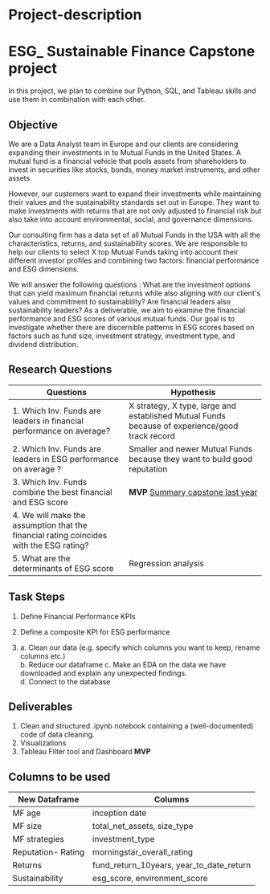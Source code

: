 # Project-description
# ESG_ Sustainable Finance Capstone project

In this project, we plan to combine our Python, SQL, and Tableau skills and use them in combination with each other.  

## Objective

We are a Data Analyst team in Europe and our clients are considering expanding their investments in to Mutual Funds in the United States. A mutual fund is a financial vehicle that pools assets from shareholders to invest in securities like stocks, bonds, money market instruments, and other assets

However, our customers want to expand their investments while maintaining their values and the sustainability standards set out in Europe. They want to make investments with returns that are not only adjusted to financial risk but also take into account environmental, social, and governance dimensions. 

Our consulting firm has a data set of all Mutual Funds in the USA with all the characteristics, returns, and sustainability scores. We are responsible to help our clients to select X top Mutual Funds taking into account their different investor profiles and combining two factors: financial performance and ESG dimensions. 


We will answer the following questions : 
What are the investment options that can yield maximum financial returns while also aligning with our client's values and commitment to sustainability?
Are financial leaders also sustainability leaders? As a deliverable, we aim to examine the financial performance and ESG scores of various mutual funds. Our goal is to investigate whether there are discernible patterns in ESG scores based on factors such as fund size, investment strategy, investment type, and dividend distribution.

## __Research Questions__ 
|Questions|Hypothesis|
|---|---|
|1. Which Inv. Funds are leaders in financial performance on average? | X strategy, X type, large and established Mutual Funds because of experience/good track record |
|2. Which Inv. Funds are leaders in ESG performance on average ?|Smaller and newer Mutual Funds because they want to build good reputation|
|3. Which Inv. Funds combine the best financial and ESG score |__MVP__ [Summary capstone last year](https://github.com/neuefische/daily-protocol-cgn-da-23-2/blob/main/Module%205%20-%20EDA%20Visualization/protocol_day17_10may23.md)| 
|4. We will make the assumption that the financial rating coincides with the ESG rating?  
|5. What are the determinants of ESG score | Regression analysis| 

## Task Steps


1. Define Financial Performance KPIs 

2. Define a composite KPI for ESG performance 

4. a. Clean our data (e.g. specify which columns you want to keep, rename columns etc.)  
   b. Reduce our dataframe
   c. Make an EDA on the data we have downloaded and explain any unexpected findings.   
   d. Connect to the database 
    
## Deliverables
1. Clean and structured .ipynb notebook containing a (well-documented) code of data cleaning. 
2. Visualizations
3. Tableau Filter tool and Dashboard __MVP__

##  __Columns to be used__
<span style="color:grey">

|New Dataframe| Columns|
|---|---|
|MF age |inception date|
|MF size |total_net_assets, size_type|
|MF strategies |investment_type|
|Reputation- Rating|morningstar_overall_rating|
|Returns|fund_return_10years, year_to_date_return|
|Sustainability|esg_score, environment_score |
